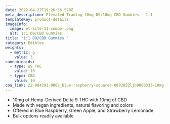 ```yaml
---
date: 2022-04-22T19:26:56.520Z
meta_description: Elevated Trading 10mg D9/10mg CBD Gummies - 1:1
templateKey: product-details
imageInfo:
  image: et-site-11-combo-.png
  alt: 1:1 D9/CBD Gummies
title: "1:1 D9/CBD Gummies "
category: Edibles
weights:
  - metric: g
    value: 3
cannabinoids:
  - type: ∆9 THC
    value: 10
  - type: CBD
    value: 10
coa_link: 22-004291-0002_blue-raspberry-squares-0892022ljb0000333-10mg-d9-10mg-cbd.pdf
---
```

* 10mg of Hemp-Derived Delta 9 THC with 10mg of CBD
* Made with vegan ingredients, natural flavoring and colors
* Offered in Blue Raspberry, Green Apple, and Strawberry Lemonade
* Bulk options readily available